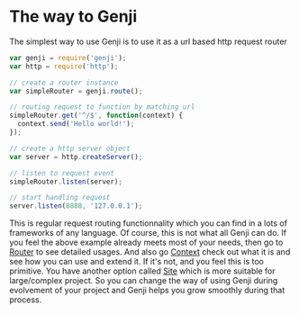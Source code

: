 The way to Genji
===========

The simplest way to use Genji is to use it as a url based http request router

```javascript
var genji = require('genji');
var http = require('http');

// create a router instance
var simpleRouter = genji.route();

// routing request to function by matching url
simpleRouter.get('^/$', function(context) {
  context.send('Hello world!');
});

// create a http server object
var server = http.createServer();

// listen to request event
simpleRouter.listen(server);

// start handling request
server.listen(8888, '127.0.0.1');
```

This is regular request routing functionnality which you can find in a lots of frameworks of any language. Of course,
this is not what all Genji can do. If you feel the above example already meets most of your needs, then go to
[Router](router.html) to see detailed usages. And also go [Context](core.html#context) check out what it is and see how you
can use and extend it. If it's not, and you feel this is too primitive. You have another option called [Site](site.html)
which is more suitable for large/complex project. So you can change the way of using Genji during evolvement of your
project and Genji helps you grow smoothly during that process.